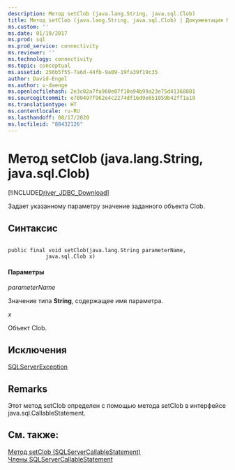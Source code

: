 ```yaml
---
description: Метод setClob (java.lang.String, java.sql.Clob)
title: Метод setClob (java.lang.String, java.sql.Clob) | Документация Майкрософт
ms.custom: ''
ms.date: 01/19/2017
ms.prod: sql
ms.prod_service: connectivity
ms.reviewer: ''
ms.technology: connectivity
ms.topic: conceptual
ms.assetid: 256b5f55-7a6d-44fb-9a09-19fa39f19c35
author: David-Engel
ms.author: v-daenge
ms.openlocfilehash: 2e3c02a7fa960e07f10a94b99a23e75d41368801
ms.sourcegitcommit: e700497f962e4c2274df16d9e651059b42ff1a10
ms.translationtype: HT
ms.contentlocale: ru-RU
ms.lasthandoff: 08/17/2020
ms.locfileid: "88432126"
---
```

# <a name="setclob-method-javalangstring-javasqlclob"></a>Метод setClob (java.lang.String, java.sql.Clob)
[!INCLUDE[Driver_JDBC_Download](../../../includes/driver_jdbc_download.md)]

  Задает указанному параметру значение заданного объекта Clob.  
  
## <a name="syntax"></a>Синтаксис  
  
```  
  
public final void setClob(java.lang.String parameterName,  
            java.sql.Clob x)  
```  
  
#### <a name="parameters"></a>Параметры  
 *parameterName*  
  
 Значение типа **String**, содержащее имя параметра.  
  
 *x*  
  
 Объект Clob.  
  
## <a name="exceptions"></a>Исключения  
 [SQLServerException](../../../connect/jdbc/reference/sqlserverexception-class.md)  
  
## <a name="remarks"></a>Remarks  
 Этот метод setClob определен с помощью метода setClob в интерфейсе java.sql.CallableStatement.  
  
## <a name="see-also"></a>См. также:  
 [Метод setClob (SQLServerCallableStatement)](../../../connect/jdbc/reference/setclob-method-sqlservercallablestatement.md)   
 [Члены SQLServerCallableStatement](../../../connect/jdbc/reference/sqlservercallablestatement-members.md)  
  
  
